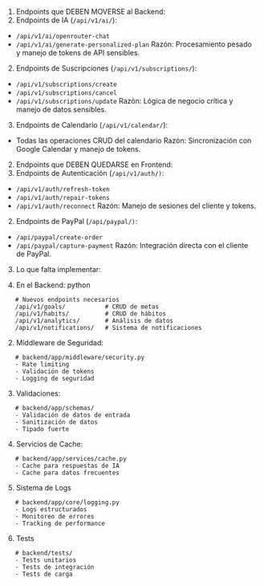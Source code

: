 1. Endpoints que DEBEN MOVERSE al Backend:
1.	Endpoints de IA (`/api/v1/ai/`):
   -	`/api/v1/ai/openrouter-chat`
   -	`/api/v1/ai/generate-personalized-plan`
Razón: Procesamiento pesado y manejo de tokens de API sensibles.
2.	Endpoints de Suscripciones (`/api/v1/subscriptions/`):
   -	`/api/v1/subscriptions/create`
   -	`/api/v1/subscriptions/cancel`
   -	`/api/v1/subscriptions/update`
Razón: Lógica de negocio crítica y manejo de datos sensibles.
3.	Endpoints de Calendario (`/api/v1/calendar/`):
   -	Todas las operaciones CRUD del calendario
Razón: Sincronización con Google Calendar y manejo de tokens.
2. Endpoints que DEBEN QUEDARSE en Frontend:
1.	Endpoints de Autenticación (`/api/v1/auth/)`:
   -	`/api/v1/auth/refresh-token`
   -	`/api/v1/auth/repair-tokens`
   -	`/api/v1/auth/reconnect`
Razón: Manejo de sesiones del cliente y tokens.
2.	Endpoints de PayPal (`/api/paypal/)`:
   -	`/api/paypal/create-order`
   -	`/api/paypal/capture-payment`
Razón: Integración directa con el cliente de PayPal.
3. Lo que falta implementar:

1.	En el Backend:
python
```tsx
   # Nuevos endpoints necesarios
   /api/v1/goals/           # CRUD de metas
   /api/v1/habits/          # CRUD de hábitos
   /api/v1/analytics/       # Análisis de datos
   /api/v1/notifications/   # Sistema de notificaciones
```
2. Middleware de Seguridad:

```tsx
   # backend/app/middleware/security.py
   - Rate limiting
   - Validación de tokens
   - Logging de seguridad
```
3. Validaciones:

```tsx
   # backend/app/schemas/
   - Validación de datos de entrada
   - Sanitización de datos
   - Tipado fuerte
```
4. Servicios de Cache:

```tsx
   # backend/app/services/cache.py
   - Cache para respuestas de IA
   - Cache para datos frecuentes
```

5. Sistema de Logs

```tsx
   # backend/app/core/logging.py
   - Logs estructurados
   - Monitoreo de errores
   - Tracking de performance
```

6. Tests

```tsx
   # backend/tests/
   - Tests unitarios
   - Tests de integración
   - Tests de carga
```